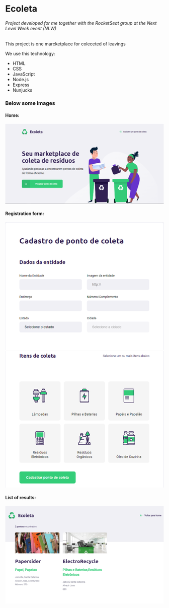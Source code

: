 # Ecoleta
###### Project developed for me together with the RocketSeat group at the Next Level Week event (NLW)

This project is one marcketplace for coleceted of leavings

We use this technology:

* HTML
* CSS
* JavaScript
* Node.js
* Express
* Nunjucks

### Below some images

#### Home:

![alt text](https://github.com/lucassouzz/Ecoleta/blob/main/readme_images/home.png?raw=true)

#### Registration form:
![alt text](https://github.com/lucassouzz/Ecoleta/blob/main/readme_images/form_1.png?raw=true)
![alt text](https://github.com/lucassouzz/Ecoleta/blob/main/readme_images/form_2.png?raw=true)

#### List of results:

![alt text](https://github.com/lucassouzz/Ecoleta/blob/main/readme_images/search-result.png?raw=true)